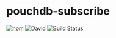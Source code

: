 # pouchdb-subscribe

[![npm](https://img.shields.io/npm/v/pouchdb-subscribe.svg)](https://www.npmjs.com/package/pouchdb-subscribe) [![David](https://img.shields.io/david/tyler-johnson/pouchdb-subscribe.svg)](https://david-dm.org/tyler-johnson/pouchdb-subscribe) [![Build Status](https://travis-ci.org/tyler-johnson/pouchdb-subscribe.svg?branch=master)](https://travis-ci.org/tyler-johnson/pouchdb-subscribe)
